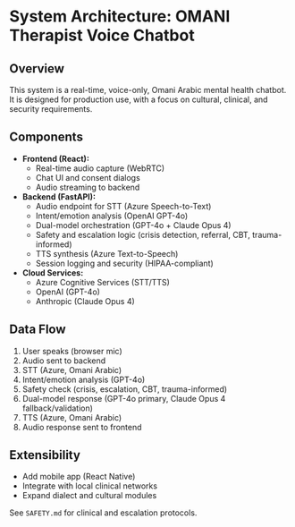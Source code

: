 # System Architecture: OMANI Therapist Voice Chatbot

## Overview

This system is a real-time, voice-only, Omani Arabic mental health chatbot. It is designed for production use, with a focus on cultural, clinical, and security requirements.

## Components

- **Frontend (React):**
  - Real-time audio capture (WebRTC)
  - Chat UI and consent dialogs
  - Audio streaming to backend
- **Backend (FastAPI):**
  - Audio endpoint for STT (Azure Speech-to-Text)
  - Intent/emotion analysis (OpenAI GPT-4o)
  - Dual-model orchestration (GPT-4o + Claude Opus 4)
  - Safety and escalation logic (crisis detection, referral, CBT, trauma-informed)
  - TTS synthesis (Azure Text-to-Speech)
  - Session logging and security (HIPAA-compliant)
- **Cloud Services:**
  - Azure Cognitive Services (STT/TTS)
  - OpenAI (GPT-4o)
  - Anthropic (Claude Opus 4)

## Data Flow

1. User speaks (browser mic)
2. Audio sent to backend
3. STT (Azure, Omani Arabic)
4. Intent/emotion analysis (GPT-4o)
5. Safety check (crisis, escalation, CBT, trauma-informed)
6. Dual-model response (GPT-4o primary, Claude Opus 4 fallback/validation)
7. TTS (Azure, Omani Arabic)
8. Audio response sent to frontend

## Extensibility

- Add mobile app (React Native)
- Integrate with local clinical networks
- Expand dialect and cultural modules

See `SAFETY.md` for clinical and escalation protocols.
